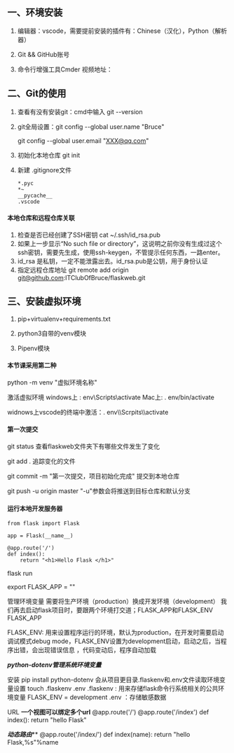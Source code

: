 ## 一、环境安装

1. 编辑器：vscode，需要提前安装的插件有：Chinese（汉化），Python（解析器）

2. Git && GitHub账号

3. 命令行增强工具Cmder  视频地址：

   

## 二、Git的使用

1. 查看有没有安装git：cmd中输入 git --version

2. git全局设置：git config --global user.name "Bruce"  

   git config --global user.email "XXX@qq.com"

3. 初始化本地仓库 git init

4. 新建 .gitignore文件 

   ```
   *.pyc
   *~
   __pycache__
   .vscode
   ```

   

#### 本地仓库和远程仓库关联

1. 检查是否已经创建了SSH密钥  cat ~/.ssh/id_rsa.pub 
2. 如果上一步显示“No such file or directory”，这说明之前你没有生成过这个ssh密钥，需要先生成，使用ssh-keygen，不管提示任何东西，一路enter。
3. id_rsa 是私钥，一定不能泄露出去。id_rsa.pub是公钥，用于身份认证
4. 指定远程仓库地址  git remote add origin git@github.com:ITClubOfBruce/flaskweb.git



## 三、安装虚拟环境

1. pip+virtualenv+requirements.txt

2. python3自带的venv模块

3. Pipenv模块

   

#### 本节课采用第二种

python -m venv "虚拟环境名称"

激活虚拟环境   windows上 : env\Scripts\activate    Mac上:  . env/bin/activate

widnows上vscode的终端中激活：. env\\\Scrpits\\\activate



#### 第一次提交

git status   查看flaskweb文件夹下有哪些文件发生了变化

git add . 追踪变化的文件

git commit -m "第一次提交，项目初始化完成"   提交到本地仓库

git push -u origin master        "-u"参数会将推送到目标仓库和默认分支



#### 运行本地开发服务器

```
from flask import Flask

app = Flask(__name__)

@app.route('/')
def index():
    return "<h1>Hello Flask </h1>"
```

flask run

export FLASK_APP = ""

管理环境变量
需要将生产环境（production）换成开发环境（development）
我们再去启动flask项目时，要跟两个环境打交道；FLASK_APP和FLASK_ENV
FLASK_APP

FLASK_ENV: 用来设置程序运行的环境，默认为production，在开发时需要启动调试模式debug mode，FLASK_ENV设置为development启动，启动之后，当程序出错，会出现错误信息 ，代码变动后，程序自动加载



*****python-dotenv管理系统环境变量*****

安装 pip install python-dotenv
会从项目更目录.flaskenv和.env文件读取环境变量设置
touch .flaskenv  .env
.flaskenv  : 用来存储flask命令行系统相关的公共环境变量  FLASK_ENV = development
.env  ：存储敏感数据



URL
********一个视图可以绑定多个url********
 @app.route('/')
 @app.route('/index')
 def index():
     return "hello Flask"


*******动态路由*********
@app.route('/index/<name>')
def index(name):
    return "hello Flask,%s"%name
